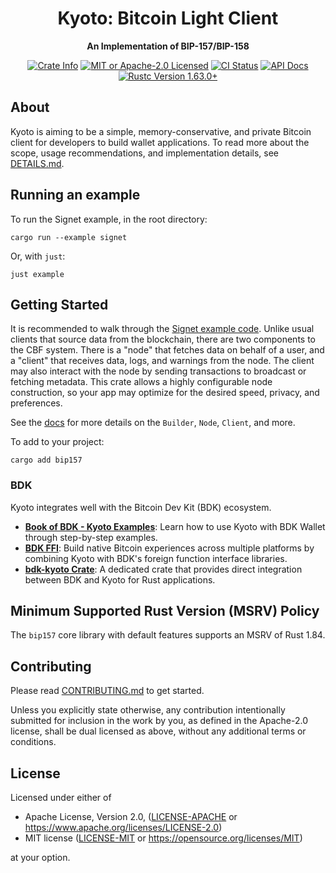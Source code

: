 <div align="center">
  <h1>Kyoto: Bitcoin Light Client</h1>
  <p>
    <strong>An Implementation of BIP-157/BIP-158</strong>
  </p>

  <p>
    <a href="https://crates.io/crates/bip157"><img alt="Crate Info" src="https://img.shields.io/crates/v/bip157.svg"/></a>
    <a href="https://github.com/2140-dev/kyoto/blob/master/LICENSE"><img alt="MIT or Apache-2.0 Licensed" src="https://img.shields.io/badge/license-MIT%2FApache--2.0-blue.svg"/></a>
    <a href="https://github.com/2140-dev/kyoto/actions?query=workflow%3A%22Build+%26+Test%22"><img alt="CI Status" src="https://github.com/2140-dev/kyoto/workflows/CI/badge.svg"/></a>
    <a href="https://docs.rs/bip157"><img alt="API Docs" src="https://img.shields.io/badge/docs.rs-bip157-green"/></a>
    <a href="https://blog.rust-lang.org/2022/08/11/Rust-1.63.0.html"><img alt="Rustc Version 1.63.0+" src="https://img.shields.io/badge/rustc-1.63.0%2B-lightgrey.svg"/></a>
  </p>
</div>

## About

Kyoto is aiming to be a simple, memory-conservative, and private Bitcoin client for developers to build wallet applications. To read more about the scope, usage recommendations, and implementation details, see [DETAILS.md](./doc/DETAILS.md).

## Running an example

To run the Signet example, in the root directory:

```
cargo run --example signet
```

Or, with `just`:

```
just example
```

## Getting Started

It is recommended to walk through the [Signet example code](./example/signet.rs). Unlike usual clients that source data from the blockchain, there are two components to the CBF system. There is a "node" that fetches data on behalf of a user, and a "client" that receives data, logs, and warnings from the node. The client may also interact with the node by sending transactions to broadcast or fetching metadata. This crate allows a highly configurable node construction, so your app may optimize for the desired speed, privacy, and preferences.

See the [docs](https://docs.rs/bip157) for more details on the `Builder`, `Node`, `Client`, and more.

To add to your project:

```
cargo add bip157
```

### BDK

Kyoto integrates well with the Bitcoin Dev Kit (BDK) ecosystem.

* **[Book of BDK - Kyoto Examples](https://bookofbdk.com/cookbook/syncing/kyoto/)**: Learn how to use Kyoto with BDK Wallet through step-by-step examples.
* **[BDK FFI](https://github.com/bitcoindevkit/bdk-ffi)**: Build native Bitcoin experiences across multiple platforms by combining Kyoto with BDK's foreign function interface libraries.
* **[bdk-kyoto Crate](https://github.com/bitcoindevkit/bdk-kyoto)**: A dedicated crate that provides direct integration between BDK and Kyoto for Rust applications.

## Minimum Supported Rust Version (MSRV) Policy

The `bip157` core library with default features supports an MSRV of Rust 1.84.

## Contributing

Please read [CONTRIBUTING.md](./CONTRIBUTING.md) to get started.

Unless you explicitly state otherwise, any contribution intentionally submitted for inclusion in the work by you, as defined in the Apache-2.0 license, shall be dual licensed as above, without any additional terms or conditions.

## License

Licensed under either of

* Apache License, Version 2.0, ([LICENSE-APACHE](LICENSE-APACHE) or <https://www.apache.org/licenses/LICENSE-2.0>)
* MIT license ([LICENSE-MIT](LICENSE-MIT) or <https://opensource.org/licenses/MIT>)

at your option.
